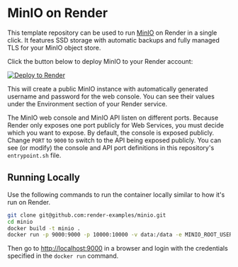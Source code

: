 # MinIO on Render

This template repository can be used to run [MinIO](https://min.io) on Render in a single click. It features SSD storage with automatic backups and fully managed TLS for your MinIO object store.

Click the button below to deploy MinIO to your Render account:

[![Deploy to Render](https://render.com/images/deploy-to-render-button.svg)](https://render.com/deploy)

This will create a public MinIO instance with automatically generated username and password for the web console. You can see their values under the Environment section of your Render service.

The MinIO web console and MinIO API listen on different ports. Because Render only exposes one port publicly for Web Services, you must decide which you want to expose. By default, the console is exposed publicly. Change `PORT` to `9000` to switch to the API being exposed publicly. You can see (or modify) the console and API port definitions in this repository's `entrypoint.sh` file.

## Running Locally

Use the following commands to run the container locally similar to how it's run on Render.

```bash
git clone git@github.com:render-examples/minio.git
cd minio
docker build -t minio .
docker run -p 9000:9000 -p 10000:10000 -v data:/data -e MINIO_ROOT_USER=admin -e MINIO_ROOT_PASSWORD=secretpwd minio
```

Then go to [http://localhost:9000](http://localhost:9000) in a browser and login with the credentials specified in the `docker run` command.
